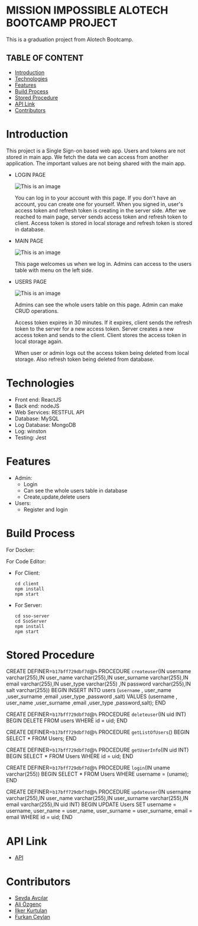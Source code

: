 # MISSION IMPOSSIBLE ALOTECH BOOTCAMP PROJECT

This is a graduation project from Alotech Bootcamp.

## TABLE OF CONTENT

- [Introduction](#introduction)
- [Technologies](#technologies)
- [Features](#features)
- [Build Process](#build-process)
- [Stored Procedure](#stored-procedure)
- [API Link](#api-link)
- [Contributors](#contributors)

# Introduction

This project is a Single Sign-on based web app. Users and tokens are not stored in main app. We fetch the data we can access from another application. The important values are not being shared with the main app.

- LOGIN PAGE

  ![This is an image](https://i.hizliresim.com/5fn7ihx.PNG)

  You can log in to your account with this page. If you don't have an account, you can create one for yourself. When you signed in, user's access token and refresh token is creating in the server side. After we reached to main page, server sends access token and refresh token to client. Access token is stored in local storage and refresh token is stored in database.

- MAIN PAGE

  ![This is an image](https://i.hizliresim.com/bzehoe4.PNG)

  This page welcomes us when we log in. Admins can access to the users table with menu on the left side.

- USERS PAGE

  ![This is an image](https://i.hizliresim.com/hluan9t.PNG)

  Admins can see the whole users table on this page. Admin can make CRUD operations.

  Access token expires in 30 minutes. If it expires, client sends the refresh token to the server for a new access token. Server creates a new access token and sends to the client. Client stores the access token in local storage again.

  When user or admin logs out the access token being deleted from local storage. Also refresh token being deleted from database.

# Technologies

- Front end: ReactJS
- Back end: nodeJS
- Web Services: RESTFUL API
- Database: MySQL
- Log Database: MongoDB
- Log: winston
- Testing: Jest

# Features

- Admin:
  - Login
  - Can see the whole users table in database
  - Create,update,delete users
- Users:
  - Register and login

# Build Process

For Docker:

For Code Editor:

- For Client:
  ```
  cd client
  npm install
  npm start
  ```
- For Server:
  ```
  cd sso-server
  cd SsoServer
  npm install
  npm start
  ```

# Stored Procedure

CREATE DEFINER=`b17bff729dbf7d`@`%` PROCEDURE `createuser`(IN username varchar(255),IN user_name varchar(255),IN user_surname varchar(255),IN email varchar(255),IN user_type varchar(255) ,IN password varchar(255),IN salt varchar(255))
BEGIN
INSERT INTO users (`username` , user_name ,user_surname ,email ,user_type ,password ,salt) VALUES (username , user_name ,user_surname ,email ,user_type ,password,salt);
END

CREATE DEFINER=`b17bff729dbf7d`@`%` PROCEDURE `deleteuser`(IN uid INT)
BEGIN
DELETE FROM users WHERE id = uid;
END

CREATE DEFINER=`b17bff729dbf7d`@`%` PROCEDURE `getListOfUsers`()
BEGIN
SELECT \* FROM Users;
END

CREATE DEFINER=`b17bff729dbf7d`@`%` PROCEDURE `getUserInfo`(IN uid INT)
BEGIN
SELECT \* FROM Users WHERE id = uid;
END

CREATE DEFINER=`b17bff729dbf7d`@`%` PROCEDURE `login`(IN uname varchar(255))
BEGIN
SELECT \* FROM Users WHERE username = (uname);
END

CREATE DEFINER=`b17bff729dbf7d`@`%` PROCEDURE `updateuser`(IN username varchar(255),IN user_name varchar(255),IN user_surname varchar(255),IN email varchar(255),IN uid INT)
BEGIN
UPDATE Users SET username = username, user_name = user_name, user_surname = user_surname, email = email WHERE id = uid;
END

# API Link

- [API](http://mission-alot.herokuapp.com/)

# Contributors

- [Sevda Avcılar](https://github.com/sevdavc)
- [Ali Özgenç](https://github.com/ozgencDev)
- [İlker Kurtulan](https://github.com/ilkerkurtulan97)
- [Furkan Ceylan](https://github.com/furkan-ceylan)

